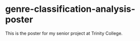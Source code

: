# genre-classification-analysis-poster

This is the poster for my senior project at Trinity College.
